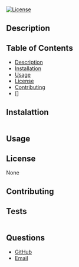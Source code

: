 
  # 
  
  [![License](https://img.shields.io/badge/license-None-green)](./LICENSE)
  ## Description
  
  
  ## Table of Contents
  - [Description](#description)
  - [Installation](#installation)
  - [Usage](#usage)
  - [License](#license)
  - [Contributing](#contributing)
  - []
  ## Instalattion
  ```
  
  ```
  
  ## Usage 
  
  
  ## License
  None
  
  ## Contributing
  
  
  ## Tests
  ```
  
  ```
  
  ## Questions
  - [GitHub](https://www.github.com/)
  - [Email]()
  